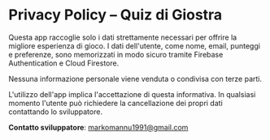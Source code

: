 # Privacy Policy – Quiz di Giostra

Questa app raccoglie solo i dati strettamente necessari per offrire la migliore esperienza di gioco. I dati dell'utente, come nome, email, punteggi e preferenze, sono memorizzati in modo sicuro tramite Firebase Authentication e Cloud Firestore.

Nessuna informazione personale viene venduta o condivisa con terze parti.

L'utilizzo dell'app implica l'accettazione di questa informativa. In qualsiasi momento l'utente può richiedere la cancellazione dei propri dati contattando lo sviluppatore.

**Contatto sviluppatore**: markomannu1991@gmail.com
